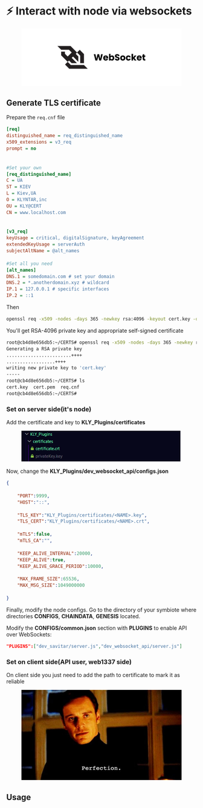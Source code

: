 # ⚡ Interact with node via websockets

<figure><img src="../../.gitbook/assets/image (1) (1) (1) (1) (1) (1) (1) (1) (1) (1) (1) (1) (1) (1) (1) (1) (1).png" alt=""><figcaption></figcaption></figure>

## Generate TLS certificate

Prepare the `req.cnf` file

```ini
[req]
distinguished_name = req_distinguished_name
x509_extensions = v3_req
prompt = no


#Set your own
[req_distinguished_name]
C = UA
ST = KIEV
L = Kiev,UA
O = KLYNTAR,inc
OU = KLY@CERT
CN = www.localhost.com


[v3_req]
keyUsage = critical, digitalSignature, keyAgreement
extendedKeyUsage = serverAuth
subjectAltName = @alt_names

#Set all you need
[alt_names]
DNS.1 = somedomain.com # set your domain
DNS.2 = *.anotherdomain.xyz # wildcard
IP.1 = 127.0.0.1 # specific interfaces
IP.2 = ::1
```

Then

```sh
openssl req -x509 -nodes -days 365 -newkey rsa:4096 -keyout cert.key -out cert.pem -config req.cnf -sha256
```

You'll get RSA-4096 private key and appropriate self-signed certificate

```sh
root@cb4d8e656db5:~/CERTS# openssl req -x509 -nodes -days 365 -newkey rsa:4096 -keyout cert.key -out cert.pem -config req.cnf -sha256
Generating a RSA private key
........................++++
..................++++
writing new private key to 'cert.key'
-----
root@cb4d8e656db5:~/CERTS# ls
cert.key  cert.pem  req.cnf
root@cb4d8e656db5:~/CERTS#
```

### Set on server side(it's node)

Add the certificate and key to **KLY\_Plugins/certificates**

<figure><img src="../../.gitbook/assets/image (4) (1) (1) (1) (1) (1) (1) (1) (1) (1) (1).png" alt=""><figcaption></figcaption></figure>

Now, change the **KLY\_Plugins/dev\_websocket\_api/configs.json**

```json
{
        
    "PORT":9999,
    "HOST":"::",

    "TLS_KEY":"KLY_Plugins/certificates/<NAME>.key",
    "TLS_CERT":"KLY_Plugins/certificates/<NAME>.crt",

    "mTLS":false,
    "mTLS_CA":"",

    "KEEP_ALIVE_INTERVAL":20000,
    "KEEP_ALIVE":true,
    "KEEP_ALIVE_GRACE_PERIOD":10000,
    
    "MAX_FRAME_SIZE":65536,
    "MAX_MSG_SIZE":1049000000

}
```

Finally, modify the node configs. Go to the directory of your symbiote where directories **CONFIGS**, **CHAINDATA**, **GENESIS** located.

Modify the **CONFIGS/common.json** section with **PLUGINS** to enable API over WebSockets:

```json
"PLUGINS":["dev_savitar/server.js","dev_websocket_api/server.js"]
```

### Set on client side(API user, web1337 side)

On client side you just need to add the path to certificate to mark it as reliable



<figure><img src="../../.gitbook/assets/image (5) (1) (1) (1) (1) (1) (1) (1) (1).png" alt=""><figcaption></figcaption></figure>

## Usage
